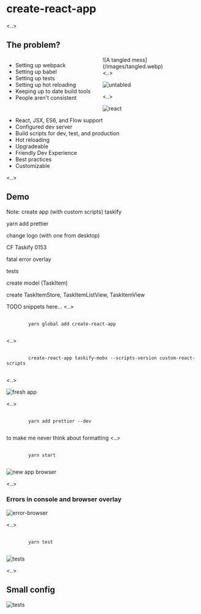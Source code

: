 # create-react-app

<..>

## The problem?

<div style="float: left; width: 50%;">
    <ul>
        <li>Setting up webpack</li>
        <li>Setting up babel</li>
        <li>Setting up tests</li>
        <li>Setting up hot reloading</li>
        <li>Keeping up to date build tools</li>
        <li>People aren't consistent</li>
    </ul>
</div>

<div style="float: right; width: 50%;">
![A tangled mess](/images/tangled.webp)
</div>

<..>

![untabled](/images/untangled.webp)<!-- .element: style="border: none; width: 280px; background-color: rgba(0,0,0,0); box-shadow: none" -->

<..>

![react](/images/create-react-app.png)

<div>
    <ul>
        <li>React, JSX, ES6, and Flow support</li>
        <li>Configured dev server</li>
        <li>Build scripts for dev, test, and production</li>
        <li>Hot reloading</li>
        <li>Upgradeable</li>
        <li>Friendly Dev Experience</li>
        <li>Best practices</li>
        <li>Customizable</li>
    </ul>
</div>

<..>

## Demo

Note:
create app (with custom scripts) taskify

yarn add prettier

change logo (with one from desktop)

CF Taskify 0153

fatal error overlay

tests

create model (TaskItem)

create TaskItemStore, TaskItemListView, TaskItemView

TODO snippets here...
<..>

<pre>
    <code data-trim data-noescape class="cmd">
        yarn global add create-react-app
    </code>
</pre>

<..>

<pre>
    <code data-trim data-noescape class="cmd">
        create-react-app taskify-mobx --scripts-version custom-react-scripts
    </code>
</pre>

<..>

![fresh app](/images/fresh-app.png)

<..>

<pre>
    <code data-trim data-noescape class="cmd">
        yarn add prettier --dev
    </code>
</pre>
to make me never think about formatting
<..>

<pre>
    <code data-trim data-noescape class="cmd">
        yarn start
    </code>
</pre>

![new app browser](/images/fresh-app-browser.png)

<..>

### Errors in console and browser overlay

![error-browser](/images/error-in-browser.png)

<..>

<pre>
    <code data-trim data-noescape class="cmd">
        yarn test
    </code>
</pre>

![tests](/images/react-tests.png)

<..>

## Small config

![tests](/images/small-config.png)
